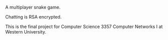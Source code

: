 A multiplayer snake game. 

Chatting is RSA encrypted.

This is the final project for Computer Science 3357 Computer Networks I at Western University.